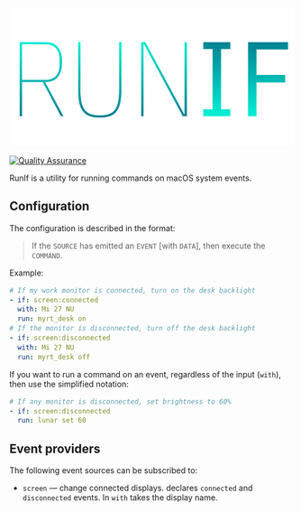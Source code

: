 <p align="center">
    <img src="./assets/logo.svg" alt="Run if" />
</p>

[![Quality Assurance](https://github.com/mishamyrt/runif/actions/workflows/qa.yaml/badge.svg)](https://github.com/mishamyrt/runif/actions/workflows/qa.yaml)

RunIf is a utility for running commands on macOS system events.

## Configuration

The configuration is described in the format:

> If the `SOURCE` has emitted an `EVENT` [with `DATA`], then execute the `COMMAND`.

Example:

```yaml
# If my work monitor is connected, turn on the desk backlight
- if: screen:connected
  with: Mi 27 NU
  run: myrt_desk on
# If the monitor is disconnected, turn off the desk backlight
- if: screen:disconnected
  with: Mi 27 NU
  run: myrt_desk off
```

If you want to run a command on an event, regardless of the input (`with`), then use the simplified notation:

```yaml
# If any monitor is disconnected, set brightness to 60%
- if: screen:disconnected
  run: lunar set 60
```

## Event providers

The following event sources can be subscribed to:

* `screen` — change connected displays. declares `connected` and `disconnected` events. In `with` takes the display name.


